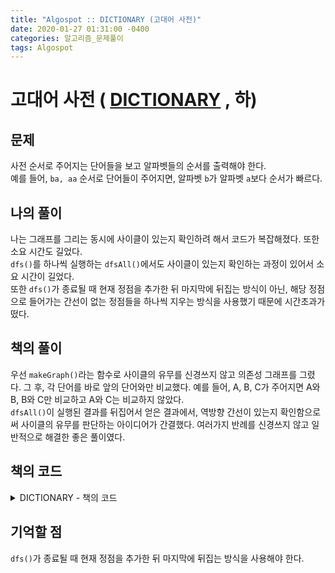 ```yaml
---
title: "Algospot :: DICTIONARY (고대어 사전)"
date: 2020-01-27 01:31:00 -0400
categories: 알고리즘_문제풀이 
tags: Algospot
---
```


# 고대어 사전 ( [DICTIONARY](https://algospot.com/judge/problem/read/DICTIONARY) , 하)

## 문제
사전 순서로 주어지는 단어들을 보고 알파벳들의 순서를 출력해야 한다.  
예를 들어, `ba, aa` 순서로 단어들이 주어지면, 알파벳 `b`가 알파벳 `a`보다 순서가 빠르다.  
## 나의 풀이
나는 그래프를 그리는 동시에 사이클이 있는지 확인하려 해서 코드가 복잡해졌다. 또한 소요 시간도 길었다.  
`dfs()`를 하나씩 실행하는 `dfsAll()`에서도 사이클이 있는지 확인하는 과정이 있어서 소요 시간이 길었다.  
또한 `dfs()`가 종료될 때 현재 정점을 추가한 뒤 마지막에 뒤집는 방식이 아닌, 해당 정점으로 들어가는 간선이 없는 정점들을 하나씩 지우는 방식을 사용했기 때문에 시간초과가 떴다.

## 책의 풀이
우선 `makeGraph()`라는 함수로 사이클의 유무를 신경쓰지 않고 의존성 그래프를 그렸다. 그 후, 각 단어를 바로 앞의 단어와만 비교했다. 예를 들어, A, B, C가 주어지면 A와 B, B와 C만 비교하고 A와 C는 비교하지 않았다.  
`dfsAll()`이 실행된 결과를 뒤집어서 얻은 결과에서, 역방향 간선이 있는지 확인함으로써 사이클의 유무를 판단하는 아이디어가 간결했다. 여러가지 반례를 신경쓰지 않고 일반적으로 해결한 좋은 풀이였다.  
## 책의 코드

<details>
<summary>DICTIONARY - 책의 코드</summary>
<div markdown="1">

  
```
#include <stdio.h>
#include <string.h>
#include <iostream>
#include <utility>
#include <vector>
#include <algorithm>
#include <list>
#include <string>
#include <climits>
#include <bitset>

#ifdef _MSC_VER
#define _CRT_SCURE_NO_WARNINGS
#endif
using namespace std;
int n;
string words[1001];
bool vertices[27][27];
bool visited[27];
string dfs(int node);
bool isLoop;
int visit;
void makeGraph();
int main()
{
    int testcases;

    ios::sync_with_stdio(false);
    cin.tie(NULL);
    cin >> testcases;

    for (int c = 0; c < testcases; c++)
    {
        cin >> n;
        for (int w = 0; w < n; w++)
        {
            cin >> words[w];
        }
        memset(vertices, false, sizeof vertices);
        memset(visited, false, sizeof visited);
        makeGraph();
        bool invalid = false;
        bool existLoop = false;
        string temp = "";
        for (int a = 0; a < 26; a++)
        {
            if (!visited[a])
                temp = temp + dfs(a);
        }
        reverse(temp.begin(), temp.end());
        for (int p = 1; p < temp.length(); p++)
        {
            if (vertices[temp[p] - 'a'][temp[p - 1] - 'a'])
                temp = "INVALID HYPOTHESIS";
        }
        cout << temp << endl;
    }

    return 0;
}

void makeGraph()
{
    for (int w = 1; w < n; w++)
    {
        for (int i = 0; i < words[w].size(); i++)
        {
            if (words[w - 1].size() <= i)
                break;
            if (words[w - 1][i] != words[w][i])
            {
                vertices[words[w - 1][i] - 'a'][words[w][i] - 'a'] = true;
                break;
            }
        }
    }
}

string dfs(int node)
{

    visited[node] = true;
    string ans;
    char ret = 'a';

    for (int a = 0; a < 26; a++)
    {
        if (vertices[node][a] && (!visited[a]))
        {
            ans = ans + (dfs(a));
            vertices[node][a] = false;
        }
    }
    ans.push_back(ret + node);
    return ans;
}
```
</div>
</details>  
  
## 기억할 점
`dfs()`가 종료될 때 현재 정점을 추가한 뒤 마지막에 뒤집는 방식을 사용해야 한다.
